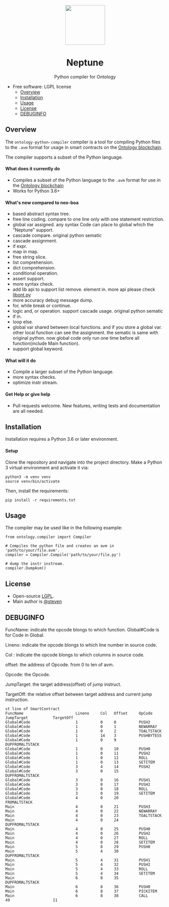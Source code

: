 
<p align="center">
  <img
    src="https://github.com/ontio/ontology-python-compiler/blob/master/ontologypic.png"
    width="125px;">
</p>


<h1 align="center">Neptune</h1>
<p align="center">
  Python compiler for Ontology
</p>



- Free software: LGPL license
  - [Overview](#overview)
  - [Installation](#installation)
  - [Usage](#usage)
  - [License](#license)
  - [DEBUGINFO](#DEBUGINFO)


## Overview

The `ontology-python-compiler` compiler is a tool for compiling Python files to the `.avm` format for usage in smart contracts on the [Ontology blockchain](https://github.com/ontio/ontology/).

The compiler supports a subset of the Python language.

#### What does it currently do

- Compiles a subset of the Python language to the `.avm` format for use in the [Ontology blockchain](https://github.com/ontio/ontology)
- Works for Python 3.6+

#### What's new compared to neo-boa 

- based abstract syntax tree.
- free line coding.  compare to one line only with one statement restriction.
- global var assigned. any syntax Code can place to global which the "Neptune" support.
- cascade compare. original python sematic 
- cascade assignment.
- if expr.
- map in map.
- free string slice.
- list comprehension.
- dict comprehension.
- conditional operation.
- assert support.
- more syntax check. 
- add lib api to support list remove. element in. more api please check [libont.py](https://github.com/ontio/ontology-python-compiler/blob/master/ontology/libont.py)
- more accuracy debug message dump.
- for, while break or continue.
- logic and, or operation. support cascade usage. original python sematic
- if in.
- loop else.
- global var shared between local functions. and if you store a global var. other local function can see the assignment. the sematic is same with original python. now global code only run one time before all function(include Main function).
- support global keyword.

#### What will it do

- Compile a larger subset of the Python language.
- more syntax checks.
- optimize instr stream.

#### Get Help or give help

- Pull requests welcome. New features, writing tests and documentation are all needed.

## Installation

Installation requires a Python 3.6 or later environment.

#### Setup

Clone the repository and navigate into the project directory. Make a Python 3 virtual environment and activate it via:

```
python3 -m venv venv
source venv/bin/activate
```

Then, install the requirements:

```
pip install -r requirements.txt
```

## Usage

The compiler may be used like in the following example:

```
from ontology.compiler import Compiler

# Compiles the python file and creates an avm in 'path/to/your/file.avm'.
compiler = Compiler.Compile('path/to/your/file.py')

# dump the instr instream.
compiler.DumpAsm()
```

## License

- Open-source [LGPL](LICENSE).
- Main author is [@steven](https://github.com/carltraveler)



## DEBUGINFO

FuncName:   indicate the opcode blongs to which function. Global#Code is for Code in Global.

Lineno:          indicate the opcode blongs to which line number in source code.

Col :               indicate the opcode blongs to which columns in source code.

offset:            the address of Opcode. from 0 to len of avm.

Opcode:        the Opcode.

JumpTarget:  the target address(offset) of jump instruct.

TargetOff:      the relative offset between target address and current jump instruction.  	 	      

```
st line of SmartContract
FuncName                       Lineno     Col   Offset     OpCode               JumpTarget           TargetOff           
Global#Code                    1          0     0          PUSH2               
Global#Code                    1          0     1          NEWARRAY            
Global#Code                    1          0     2          TOALTSTACK          
Global#Code                    1          14    3          PUSHBYTES5          
Global#Code                    1          0     9          DUPFROMALTSTACK     
Global#Code                    1          0     10         PUSH0               
Global#Code                    1          0     11         PUSH2               
Global#Code                    1          0     12         ROLL                
Global#Code                    1          0     13         SETITEM             
Global#Code                    3          4     14         PUSH2               
Global#Code                    3          0     15         DUPFROMALTSTACK     
Global#Code                    3          0     16         PUSH1               
Global#Code                    3          0     17         PUSH2               
Global#Code                    3          0     18         ROLL                
Global#Code                    3          0     19         SETITEM             
Global#Code                    4          0     20         FROMALTSTACK        
Main                           4          0     21         PUSH3               
Main                           4          0     22         NEWARRAY            
Main                           4          0     23         TOALTSTACK          
Main                           4          0     24         DUPFROMALTSTACK     
Main                           4          0     25         PUSH0               
Main                           4          0     26         PUSH2               
Main                           4          0     27         ROLL                
Main                           4          0     28         SETITEM             
Main                           5          8     29         PUSH0               
Main                           5          4     30         DUPFROMALTSTACK     
Main                           5          4     31         PUSH1               
Main                           5          4     32         PUSH2               
Main                           5          4     33         ROLL                
Main                           5          4     34         SETITEM             
Main                           6          8     35         DUPFROMALTSTACK     
Main                           6          8     36         PUSH0               
Main                           6          8     37         PICKITEM            
Main                           6          8     38         CALL                 49                   11    
```

